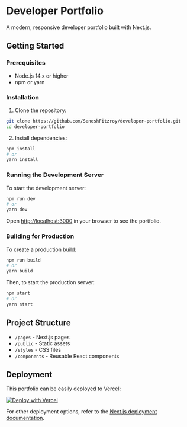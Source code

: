 # Developer Portfolio

A modern, responsive developer portfolio built with Next.js.

## Getting Started

### Prerequisites

- Node.js 14.x or higher
- npm or yarn

### Installation

1. Clone the repository:
```bash
git clone https://github.com/SeneshFitzroy/developer-portfolio.git
cd developer-portfolio
```

2. Install dependencies:
```bash
npm install
# or
yarn install
```

### Running the Development Server

To start the development server:
```bash
npm run dev
# or
yarn dev
```

Open [http://localhost:3000](http://localhost:3000) in your browser to see the portfolio.

### Building for Production

To create a production build:
```bash
npm run build
# or
yarn build
```

Then, to start the production server:
```bash
npm start
# or
yarn start
```

## Project Structure

- `/pages` - Next.js pages
- `/public` - Static assets
- `/styles` - CSS files
- `/components` - Reusable React components

## Deployment

This portfolio can be easily deployed to Vercel:

[![Deploy with Vercel](https://vercel.com/button)](https://vercel.com/new/clone?repository-url=https%3A%2F%2Fgithub.com%2FSeneshFitzroy%2Fdeveloper-portfolio)

For other deployment options, refer to the [Next.js deployment documentation](https://nextjs.org/docs/deployment).